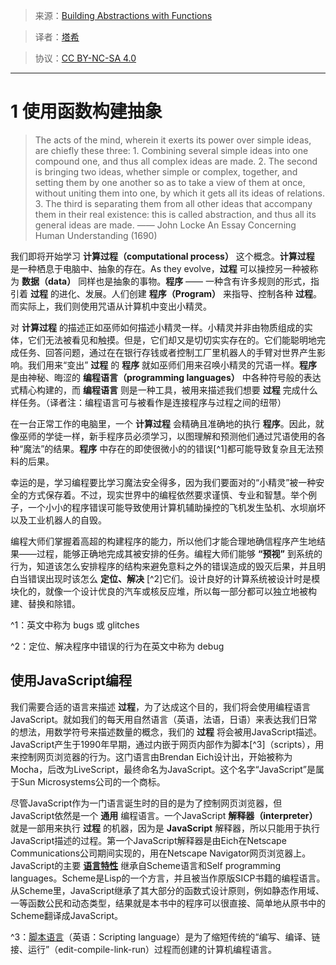 > 来源：[Building Abstractions with Functions](https://www.comp.nus.edu.sg/~cs1101s/sicp/chapters/1)

> 译者：[塔希](https://iheyunfei.github.io/blog/)

> 协议：[CC BY-NC-SA 4.0](http://creativecommons.org/licenses/by-nc-sa/4.0/)

---

# 1 使用函数构建抽象

> The acts of the mind, wherein it exerts its power over simple ideas, are chiefly these three: 1. Combining several simple ideas into one compound one, and thus all complex ideas are made. 2. The second is bringing two ideas, whether simple or complex, together, and setting them by one another so as to take a view of them at once, without uniting them into one, by which it gets all its ideas of relations. 3. The third is separating them from all other ideas that accompany them in their real existence: this is called abstraction, and thus all its general ideas are made. —— John Locke An Essay Concerning Human Understanding (1690)

我们即将开始学习 **计算过程（computational process）** 这个概念。**计算过程** 是一种栖息于电脑中、抽象的存在。As they evolve，**过程** 可以操控另一种被称为 **数据（data）** 同样也是抽象的事物。**程序** —— 一种含有许多规则的形式，指引着 **过程** 的进化、发展。人们创建 **程序（Program）** 来指导、控制各种 **过程**。而实际上，我们则使用咒语从计算机中变出小精灵。

对 **计算过程** 的描述正如巫师如何描述小精灵一样。小精灵并非由物质组成的实体，它们无法被看见和触摸。但是，它们却又是切切实实存在的。它们能聪明地完成任务、回答问题，通过在在银行存钱或者控制工厂里机器人的手臂对世界产生影响。我们用来“变出” **过程** 的 **程序** 就如巫师们用来召唤小精灵的咒语一样。**程序** 是由神秘、晦涩的 **编程语言（programming languages）** 中各种符号般的表达式精心构建的，而 **编程语言** 则是一种工具，被用来描述我们想要 **过程** 完成什么样任务。（译者注：编程语言可与被看作是连接程序与过程之间的纽带）

在一台正常工作的电脑里，一个 **计算过程**  会精确且准确地的执行 **程序**。因此，就像巫师的学徒一样，新手程序员必须学习，以图理解和预测他们通过咒语使用的各种“魔法”的结果。**程序** 中存在的即使很微小的的错误[^1]都可能导致复杂且无法预料的后果。

幸运的是，学习编程要比学习魔法安全得多，因为我们要面对的“小精灵”被一种安全的方式保存着。不过，现实世界中的编程依然要求谨慎、专业和智慧。举个例子，一个小小的程序错误可能导致使用计算机辅助操控的飞机发生坠机、水坝崩坏以及工业机器人的自毁。

编程大师们掌握着高超的构建程序的能力，所以他们才能合理地确信程序产生地结果——过程，能够正确地完成其被安排的任务。编程大师们能够 **“预视”** 到系统的行为，知道该怎么安排程序的结构来避免意料之外的错误造成的毁灭后果，并且明白当错误出现时该怎么 **定位、解决** [^2]它们。设计良好的计算系统被设计时是模块化的，就像一个设计优良的汽车或核反应堆，所以每一部分都可以独立地被构建、替换和除错。


^1：英文中称为 bugs 或 glitches

^2：定位、解决程序中错误的行为在英文中称为 debug

## 使用JavaScript编程

我们需要合适的语言来描述 **过程**，为了达成这个目的，我们将会使用编程语言JavaScript。就如我们的每天用自然语言（英语，法语，日语）来表达我们日常的想法，用数学符号来描述数量的概念，我们的 **过程** 将会被用JavaScript描述。JavaScript产生于1990年早期，通过内嵌于网页内部作为脚本[^3]（scripts），用来控制网页浏览器的行为。这门语言由Brendan Eich设计出，开始被称为Mocha，后改为LiveScript，最终命名为JavaScript。这个名字“JavaScript”是属于Sun Microsystems公司的一个商标。

尽管JavaScript作为一门语言诞生时的目的是为了控制网页浏览器，但JavaScript依然是一个 **通用** 编程语言。一个JavaScript **解释器（interpreter）** 就是一部用来执行 **过程** 的机器，因为是 **JavaScript** 解释器，所以只能用于执行JavaScript描述的过程。第一个JavaScript解释器是由Eich在Netscape Communications公司期间实现的，用在Netscape Navigator网页浏览器上。JavaScript的主要 **[语言特性](http://www.yinwang.org/blog-cn/2017/07/06/master-pl)** 继承自Scheme语言和Self programming languages。Scheme是Lisp的一个方言，并且被当作原版SICP书籍的编程语言。从Scheme里，JavaScript继承了其大部分的函数式设计原则，例如静态作用域、一等函数公民和动态类型，结果就是本书中的程序可以很直接、简单地从原书中的Scheme翻译成JavaScript。

^3：[脚本语言](https://zh.wikipedia.org/wiki/%E8%84%9A%E6%9C%AC%E8%AF%AD%E8%A8%80)（英语：Scripting language）是为了缩短传统的“编写、编译、链接、运行”（edit-compile-link-run）过程而创建的计算机编程语言。


